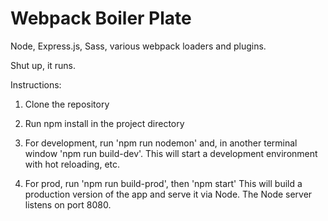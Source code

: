# Webpack Boiler Plate

Node, Express.js, Sass, various webpack loaders and plugins.

Shut up, it runs.

Instructions:

1. Clone the repository

2. Run npm install in the project directory

3. For development, run 'npm run nodemon' and, in another terminal window 'npm run build-dev'.
   This will start a development environment with hot reloading, etc.

4. For prod, run 'npm run build-prod', then 'npm start'
   This will build a production version of the app and serve it via Node. The Node server listens on port 8080.
